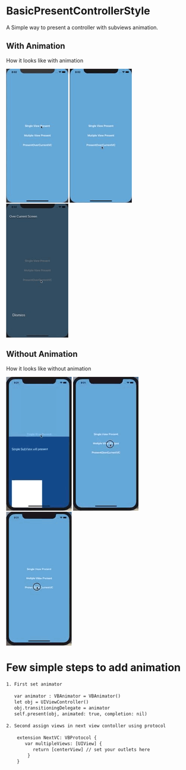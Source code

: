 # BasicPresentControllerStyle
A Simple way to present a controller with subviews animation.


## With Animation
How it looks like with animation

![list](https://github.com/BusyDeveloper-Bhavin/BasicPresentControllerStyle/blob/master/animate.GIF)
![list](https://github.com/BusyDeveloper-Bhavin/BasicPresentControllerStyle/blob/master/animate2.gif)
![list](https://github.com/BusyDeveloper-Bhavin/BasicPresentControllerStyle/blob/master/animate3.gif)

## Without Animation
How it looks like without animation

![list](https://github.com/BusyDeveloper-Bhavin/BasicPresentControllerStyle/blob/master/wa1.gif)
![list](https://github.com/BusyDeveloper-Bhavin/BasicPresentControllerStyle/blob/master/wa2.gif)
![list](https://github.com/BusyDeveloper-Bhavin/BasicPresentControllerStyle/blob/master/wa3.gif)


# Few simple steps to add animation 

    1. First set animator 
            
       var animator : VBAnimator = VBAnimator()
       let obj = UIViewController()
       obj.transitioningDelegate = animator
       self.present(obj, animated: true, completion: nil)
   
    2. Second assign views in next view contoller using protocol
    
        extension NextVC: VBProtocol {
           var multipleViews: [UIView] {
              return [centerView] // set your outlets here
            }
        }
